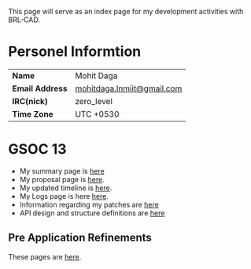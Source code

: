 This page will serve as an index page for my development activities with
BRL-CAD.

# Personel Informtion

|                   |                              |
|-------------------|------------------------------|
| **Name**          | Mohit Daga                   |
| **Email Address** | <mohitdaga.lnmiit@gmail.com> |
| **IRC(nick)**     | zero_level                  |
| **Time Zone**     | UTC +0530                    |

# GSOC 13

-   My summary page is [here](User:Level_zero/GSOC13/summary.md)
-   My proposal page is [here](User:Level_zero/proposal.md).
-   My updated timeline is
    [here](User:Level_zero/GSOC13/timeline.md).
-   My Logs page is here [here](User:Level_zero/GSOC13/logs.md).
-   Information regarding my patches are
    [here](User:Level_zero/patches.md)
-   API design and structure definitions are
    [here](User:Level_zero/GSOC13/api.md)

## Pre Application Refinements

These pages are [here](User:Level_zero/GSOC13/Refinements.md).

